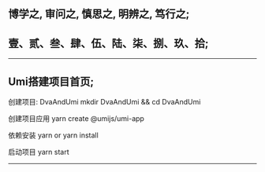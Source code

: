 ## 博学之, 审问之, 慎思之, 明辨之, 笃行之;
## 壹、贰、叁、肆、伍、陆、柒、捌、玖、拾;

---   

## Umi搭建项目首页;

创建项目: DvaAndUmi
mkdir DvaAndUmi && cd DvaAndUmi

创建项目应用
yarn create @umijs/umi-app

依赖安装
yarn or yarn install

启动项目
yarn start

---